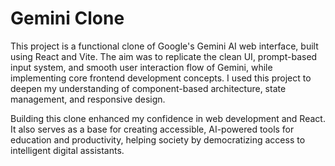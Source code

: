 # Gemini Clone

This project is a functional clone of Google's Gemini AI web interface, built using React and Vite. The aim was to replicate the clean UI, prompt-based input system, and smooth user interaction flow of Gemini, while implementing core frontend development concepts. I used this project to deepen my understanding of component-based architecture, state management, and responsive design. 

Building this clone enhanced my confidence in web development and React. It also serves as a base for creating accessible, AI-powered tools for education and productivity, helping society by democratizing access to intelligent digital assistants.


 
